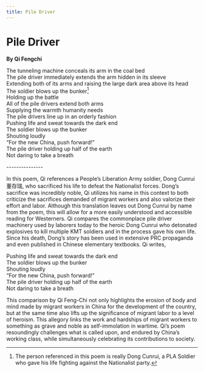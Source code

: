 ```yaml
---
title: Pile Driver
---
```


# Pile Driver
**By Qi Fengchi**

The tunneling machine conceals its arm in the coal bed<br />
The pile driver immediately extends the arm hidden in its sleeve<br />
Extending both of its arms and raising the large dark area above its head<br />
The soldier blows up the bunker[^1]<br />
Holding up the battle<br />
All of the pile drivers extend both arms<br />
Supplying the warmth humanity needs<br />
The pile drivers line up in an orderly fashion<br />
Pushing life and sweat towards the dark end<br />
The soldier blows up the bunker<br />
Shouting loudly<br />
“For the new China, push forward!”<br />
The pile driver holding up half of the earth<br />
Not daring to take a breath<br />

---------------<br />

In this poem, Qi references a People’s Liberation Army soldier, Dong Cunrui 董存瑞, who sacrificed his life to defeat the Nationalist forces. Dong’s sacrifice was incredibly noble, Qi utilizes his name in this context to both criticize the sacrifices demanded of migrant workers and also valorize their effort and labor. Although this translation leaves out Dong Cunrui by name from the poem, this will allow for a more easily understood and accessible reading for Westerners. Qi compares the commonplace pile driver machinery used by laborers today to the heroic Dong Cunrui who detonated explosives to kill multiple KMT soldiers and in the process gave his own life. Since his death, Dong’s story has been used in extensive PRC propaganda and even published in Chinese elementary textbooks. Qi writes,

Pushing life and sweat towards the dark end<br />
The soldier blows up the bunker<br />
Shouting loudly<br />
“For the new China, push forward!”<br />
The pile driver holding up half of the earth<br />
Not daring to take a breath<br />

This comparison by Qi Feng-Chi not only highlights the erosion of body and mind made by migrant workers in China for the development of the country, but at the same time also lifts up the significance of migrant labor to a level of heroism. This allegory links the work and hardships of migrant workers to something as grave and noble as self-immolation in wartime. Qi’s poem resoundingly challenges what is called upon, and endured by China’s working class, while simultaneously celebrating its contributions to society.

[^1]:  The person referenced in this poem is really Dong Cunrui, a PLA Soldier who gave his life fighting against the Nationalist party.
